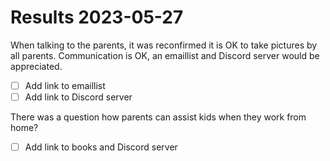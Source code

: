 # Results 2023-05-27

When talking to the parents, 
it was reconfirmed it is OK to take pictures by all parents.
Communication is OK, an emaillist and Discord server would be appreciated.

 * [ ] Add link to emaillist
 * [ ] Add link to Discord server

There was a question how parents can assist kids when they work from home?

 * [ ] Add link to books and Discord server
   
